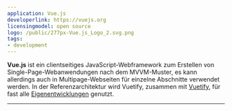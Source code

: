 ```yaml
---
application: Vue.js
developerlink: https://vuejs.org
licensingmodel: open source
logo: /public/277px-Vue.js_Logo_2.svg.png
tags:
- development
---
```

__Vue.js__ ist ein clientseitiges JavaScript-Webframework zum Erstellen von Single-Page-Webanwendungen nach dem MVVM-Muster, es kann allerdings auch in Multipage-Webseiten für einzelne Abschnitte verwendet werden.
In der Referenzarchitektur wird Vuetify, zusammen mit [Vuetify](./vuetifyjs), für fast alle [Eigenentwicklungen](../publish) genutzt.

---
